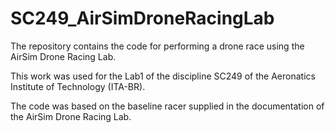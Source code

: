 # SC249_AirSimDroneRacingLab

The repository contains the code for performing a drone race using the AirSim Drone Racing Lab.

This work was used for the Lab1 of the discipline SC249 of the Aeronatics Institute of Technology (ITA-BR).

The code was based on the baseline racer supplied in the documentation of the AirSim Drone Racing Lab.
